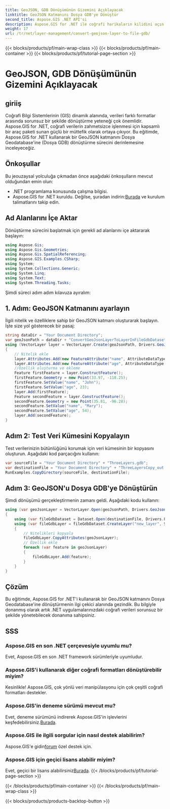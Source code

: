 ```yaml
---
title: GeoJSON, GDB Dönüşümünün Gizemini Açıklayacak
linktitle: GeoJSON Katmanını Dosya GDB'ye Dönüştür
second_title: Aspose.GIS .NET API'si
description: Aspose.GIS for .NET ile coğrafi harikaların kilidini açın! GeoJSON katmanlarını zahmetsizce Dosya Coğrafi Veritabanlarına dönüştürün. Şimdi dene! #Aspose #GIS
weight: 17
url: /tr/net/layer-management/convert-geojson-layer-to-file-gdb/
---
```


{{< blocks/products/pf/main-wrap-class >}}
{{< blocks/products/pf/main-container >}}
{{< blocks/products/pf/tutorial-page-section >}}

# GeoJSON, GDB Dönüşümünün Gizemini Açıklayacak

## giriiş
Coğrafi Bilgi Sistemlerinin (GIS) dinamik alanında, verileri farklı formatlar arasında sorunsuz bir şekilde dönüştürme yeteneği çok önemlidir. Aspose.GIS for .NET, coğrafi verilerin zahmetsizce işlenmesi için kapsamlı bir araç paketi sunan güçlü bir müttefik olarak ortaya çıkıyor. Bu eğitimde, Aspose.GIS for .NET kullanarak bir GeoJSON katmanını Dosya Geodatabase'ine (Dosya GDB) dönüştürme sürecini derinlemesine inceleyeceğiz.
## Önkoşullar
Bu jeouzaysal yolculuğa çıkmadan önce aşağıdaki önkoşulların mevcut olduğundan emin olun:
- .NET programlama konusunda çalışma bilgisi.
-  Aspose.GIS for .NET kuruldu. Değilse, şuradan indirin:[Burada](https://releases.aspose.com/gis/net/) ve kurulum talimatlarını takip edin.
## Ad Alanlarını İçe Aktar
Dönüştürme sürecini başlatmak için gerekli ad alanlarını içe aktararak başlayın:
```csharp
using Aspose.Gis;
using Aspose.Gis.Geometries;
using Aspose.Gis.SpatialReferencing;
using Aspose.GIS.Examples.CSharp;
using System;
using System.Collections.Generic;
using System.Linq;
using System.Text;
using System.Threading.Tasks;
```
Şimdi süreci adım adım kılavuza ayıralım:
## 1. Adım: GeoJSON Katmanını ayarlayın
İlgili nitelik ve özelliklere sahip bir GeoJSON katmanı oluşturarak başlayın. İşte size yol gösterecek bir pasaj:
```csharp
string dataDir = "Your Document Directory";
var geoJsonPath = dataDir + "ConvertGeoJsonLayerToLayerInFileGdbDataset_out.json";
using (VectorLayer layer = VectorLayer.Create(geoJsonPath, Drivers.GeoJson))
{
    // Nitelik ekle
    layer.Attributes.Add(new FeatureAttribute("name", AttributeDataType.String));
    layer.Attributes.Add(new FeatureAttribute("age", AttributeDataType.Integer));
    //Özellik oluşturma ve ekleme
    Feature firstFeature = layer.ConstructFeature();
    firstFeature.Geometry = new Point(33.97, -118.25);
    firstFeature.SetValue("name", "John");
    firstFeature.SetValue("age", 23);
    layer.Add(firstFeature);
    Feature secondFeature = layer.ConstructFeature();
    secondFeature.Geometry = new Point(35.81, -96.28);
    secondFeature.SetValue("name", "Mary");
    secondFeature.SetValue("age", 54);
    layer.Add(secondFeature);
}
```
## Adım 2: Test Veri Kümesini Kopyalayın
Test verilerinizin bütünlüğünü korumak için veri kümesinin bir kopyasını oluşturun. Aşağıdaki kod parçacığını kullanın:
```csharp
var sourceFile = "Your Document Directory" + "ThreeLayers.gdb";
var destinationFile = "Your Document Directory" + "ThreeLayersCopy_out.gdb";
RunExamples.CopyDirectory(sourceFile, destinationFile);
```
## Adım 3: GeoJSON'u Dosya GDB'ye Dönüştürün
Şimdi dönüşümü gerçekleştirmenin zamanı geldi. Aşağıdaki kodu kullanın:
```csharp
using (var geoJsonLayer = VectorLayer.Open(geoJsonPath, Drivers.GeoJson))
{
    using (var fileGdbDataset = Dataset.Open(destinationFile, Drivers.FileGdb))
    using (var fileGdbLayer = fileGdbDataset.CreateLayer("new_layer", SpatialReferenceSystem.Wgs84))
    {
        // Nitelikleri kopyala
        fileGdbLayer.CopyAttributes(geoJsonLayer);
        // Özellik ekle
        foreach (var feature in geoJsonLayer)
        {
            fileGdbLayer.Add(feature);
        }
    }
}
```
## Çözüm
Bu eğitimde, Aspose.GIS for .NET'i kullanarak bir GeoJSON katmanını Dosya Geodatabase'ine dönüştürmenin ilgi çekici alanında gezindik. Bu bilgiyle donanmış olarak artık .NET uygulamalarınızdaki coğrafi verileri sorunsuz bir şekilde yönetebilecek donanıma sahipsiniz.
## SSS
### Aspose.GIS en son .NET çerçevesiyle uyumlu mu?
Evet, Aspose.GIS en son .NET framework sürümleriyle uyumludur.
### Aspose.GIS'i kullanarak diğer coğrafi formatları dönüştürebilir miyim?
Kesinlikle! Aspose.GIS, çok yönlü veri manipülasyonu için çok çeşitli coğrafi formatları destekler.
### Aspose.GIS'in deneme sürümü mevcut mu?
 Evet, deneme sürümünü indirerek Aspose.GIS'in işlevlerini keşfedebilirsiniz.[Burada](https://releases.aspose.com/).
### Aspose.GIS ile ilgili sorgular için nasıl destek alabilirim?
 Aspose.GIS'e gidin[forum](https://forum.aspose.com/c/gis/33) özel destek için.
### Aspose.GIS için geçici lisans alabilir miyim?
 Evet, geçici bir lisans alabilirsiniz[Burada](https://purchase.aspose.com/temporary-license/).
{{< /blocks/products/pf/tutorial-page-section >}}

{{< /blocks/products/pf/main-container >}}
{{< /blocks/products/pf/main-wrap-class >}}

{{< blocks/products/products-backtop-button >}}
